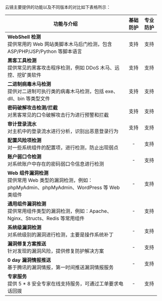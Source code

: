 云镜主要提供的功能以及不同版本的对比如下表格所示：

| **功能与介绍**                                | **基础防护** | **专业防护** |
| ---------------------------------------- | :------: | :------: |
| **WebShell 检测**<br>提供常用的 Web 网站类脚本木马后门检测，包含 ASP/PHP/JSP/Python 等脚本语言 |    支持    |    支持    |
| **黑客工具检测**<br>提供常见的黑客攻击程序检测，例如 DDoS 木马、远控、挖矿类软件 |    支持    |    支持    |
| **二进制病毒木马检测**<br>提供对二进制可执行类的病毒木马检测，包括 exe、dll、bin 等类型文件 |    支持    |    支持    |
| **密码破解攻击检测/拦截**<br>对黑客常见的口令破解攻击行为进行预警和拦截 |    支持    |    支持    |
| **审计登录流水**<br>对主机中的登录流水进行分析，识别出恶意登录行为    |    支持    |    支持    |
| **配置风险项检测**<br>对一些系统组件的配置项，进行检测，防止出现弱点   |    -     |    支持    |
| **账户弱口令检测**<br>对系统账户中存在的密码弱口令信息进行检测      |    -     |    支持    |
| **Web 组件漏洞检测**<br>提供常用 Web 类型的漏洞检测，例如：phpMyAdmin、phpMyAdmin、WordPress 等 Web 类组件 |    -     |    支持    |
| **通用组件漏洞检测**<br>提供常用组件类型的漏洞检测，例如：Apache、Nginx、Structs、Redis 等常用组件 |    -     |    支持    |
| **系统级漏洞检测**<br>对系统级别的漏洞进行检测，主要是操作系统补丁    |    -     |    支持    |
| **漏洞修复方案推送**<br>针对发现的漏洞风险，提供修复防护解决方案     |    -     |    支持    |
| **0 day 漏洞情报推送** <br>基于腾讯的漏洞情报，第一时间推送漏洞情报服务 |    -     |    支持    |
| **专家服务** <br>提供 5 * 8 安全专家在线支持服务，可通过工单要求电话回拨 |    -     |    支持    |
